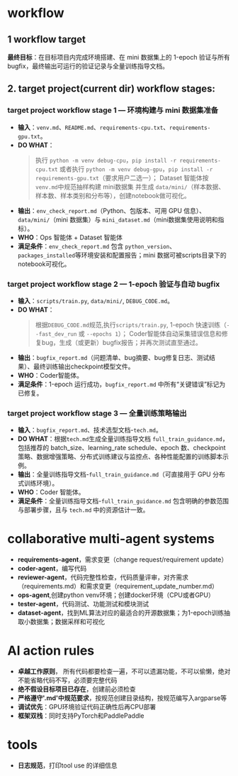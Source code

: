 # workflow

## 1 workflow target
**最终目标**：在目标项目内完成环境搭建、在 mini 数据集上的 1-epoch 验证与所有 bugfix，最终输出可运行的验证记录与全量训练指导文档。

## 2. target project(current dir) workflow stages:

### target project workflow stage 1 — 环境构建与 mini 数据集准备
* **输入**：`venv.md`、`README.md`、`requirements-cpu.txt`、`requirements-gpu.txt`。
* **DO WHAT**：
    >执行 `python -m venv debug-cpu`，`pip install -r requirements-cpu.txt` 或者执行 `python -m venv debug-gpu`，`pip install -r requirements-gpu.txt`（要求用户二选一）；
    >Dataset 智能体按`venv.md`中规范抽样构建 mini数据集 并生成 `data/mini/`（样本数据、样本数、样本类别和分布等），创建notebook做可视化。
* **输出**：`env_check_report.md`（Python、包版本、可用 GPU 信息）、`data/mini/`（mini 数据集）与 `mini_dataset.md`（mini数据集使用说明和指标）。
* **WHO**：Ops 智能体 + Dataset 智能体
* **满足条件**：`env_check_report.md` 包含 `python_version`、`packages_installed`等环境安装和配置报告；mini 数据可被scripts目录下的notebook可视化。

### target project workflow stage 2 — 1-epoch 验证与自动 bugfix
* **输入**：`scripts/train.py`, `data/mini/`, `DEBUG_CODE.md`。
* **DO WHAT**：
    > 根据`DEBUG_CODE.md`规范,执行`scripts/train.py`, 1-epoch 快速训练（`--fast_dev_run` 或 `--epochs 1`）；
    > Coder智能体自动采集错误信息和修复bug，生成（或更新）bugfix报告；并再次测试直至通过。
* **输出**：`bugfix_report.md`（问题清单、bug摘要、bug修复日志、测试结果）、最终训练输出checkpoint模型文件。
* **WHO**：Coder智能体。
* **满足条件**：1-epoch 运行成功，`bugfix_report.md` 中所有“关键错误”标记为已修复。

### target project workflow stage 3 — 全量训练策略输出
* **输入**：`bugfix_report.md`、技术选型文档-`tech.md`。
* **DO WHAT**：根据`tech.md`生成全量训练指导文档 `full_train_guidance.md`，包括推荐的 batch\_size、learning\_rate schedule、epoch 数、checkpoint 策略、数据增强策略、分布式训练建议与监控点、各种性能配置的训练脚本示例。
* **输出**：全量训练指导文档-`full_train_guidance.md`（可直接用于 GPU 分布式训练环境）。
* **WHO**：Coder 智能体。
* **满足条件**：全量训练指导文档-`full_train_guidance.md` 包含明确的参数范围与部署步骤，且与 `tech.md` 中的资源估计一致。

# collaborative multi-agent systems
- **requirements-agent**，需求变更（change request/requirement update）
- **coder-agent**，编写代码
- **reviewer-agent**，代码完整性检查，代码质量评审，对齐需求（requirements.md）和需求变更（requirement_update_number.md）
- **ops-agent**,创建python venv环境；创建docker环境（CPU或者GPU）
- **tester-agent**，代码测试、功能测试和模块测试 
- **dataset-agent**，找到ML算法对应的最适合的开源数据集；为1-epoch训练抽取小数据集；数据采样和可视化

# AI action rules
- **卓越工作原则**， 所有代码都要检查一遍，不可以遗漏功能，不可以偷懒，绝对不能省略代码不写，必须要完整代码
- **绝不假设目标项目已存在**，创建前必须检查
- **严格遵守'.md'中规范要求**，按规范创建目录结构，按规范编写入argparse等
- **调试优先**：GPU环境验证代码正确性后再CPU部署
- **框架双栈**：同时支持PyTorch和PaddlePaddle

# tools
- **日志规范**，打印tool use 的详细信息
